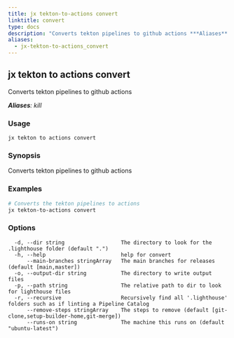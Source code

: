 ```yaml
---
title: jx tekton-to-actions convert
linktitle: convert
type: docs
description: "Converts tekton pipelines to github actions ***Aliases**: kill*"
aliases:
  - jx-tekton-to-actions_convert
---
```


## jx tekton to actions convert

Converts tekton pipelines to github actions

***Aliases**: kill*

### Usage

```
jx tekton to actions convert
```

### Synopsis

Converts tekton pipelines to github actions

### Examples

  ```bash
  # Converts the tekton pipelines to actions
  jx tekton-to-actions convert

  ```
### Options

```
  -d, --dir string                  The directory to look for the .lighthouse folder (default ".")
  -h, --help                        help for convert
      --main-branches stringArray   The main branches for releases (default [main,master])
  -o, --output-dir string           The directory to write output files
  -p, --path string                 The relative path to dir to look for lighthouse files
  -r, --recursive                   Recursively find all '.lighthouse' folders such as if linting a Pipeline Catalog
      --remove-steps stringArray    The steps to remove (default [git-clone,setup-builder-home,git-merge])
      --runs-on string              The machine this runs on (default "ubuntu-latest")
```

